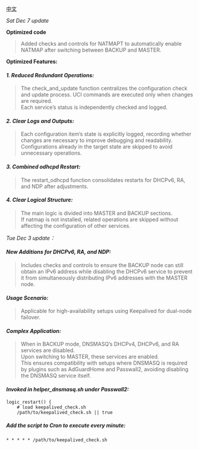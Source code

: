 [中文](./README_CN.md)

*Sat Dec 7 update*

**Optimized code**
> Added checks and controls for NATMAPT to automatically enable NATMAP after switching between BACKUP and MASTER.

**Optimized Features:**
#### *1.	Reduced Redundant Operations:*
> The check_and_update function centralizes the configuration check and update process. UCI commands are executed only when changes are required.\
> Each service’s status is independently checked and logged.
 
#### *2.	Clear Logs and Outputs:*
> Each configuration item’s state is explicitly logged, recording whether changes are necessary to improve debugging and readability.\
> Configurations already in the target state are skipped to avoid unnecessary operations.
 
#### *3.	Combined odhcpd Restart:*
> The restart_odhcpd function consolidates restarts for DHCPv6, RA, and NDP after adjustments.
 
#### *4.	Clear Logical Structure:*
> The main logic is divided into MASTER and BACKUP sections.\
> If natmap is not installed, related operations are skipped without affecting the configuration of other services.


*Tue Dec 3 update：*

#### *New Additions for DHCPv6, RA, and NDP:*
> Includes checks and controls to ensure the BACKUP node can still obtain an IPv6 address while disabling the DHCPv6 service to prevent it from simultaneously distributing IPv6 addresses with the MASTER node.

#### *Usage Scenario:*
> Applicable for high-availability setups using Keepalived for dual-node failover.

#### *Complex Application:*
> When in BACKUP mode, DNSMASQ’s DHCPv4, DHCPv6, and RA services are disabled. \
> Upon switching to MASTER, these services are enabled.\
> This ensures compatibility with setups where DNSMASQ is required by plugins such as AdGuardHome and Passwall2, avoiding disabling the DNSMASQ service itself.

#### *Invoked in helper_dnsmasq.sh under Passwall2:*
```
logic_restart() {
    # load keepalived_check.sh
    /path/to/keepalived_check.sh || true
```
##### *Add the script to Cron to execute every minute:*
```
* * * * * /path/to/keepalived_check.sh
```

